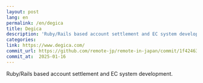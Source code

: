 ```yaml
---
layout: post
lang: en
permalink: /en/degica
title: Degica
description: 'Ruby/Rails based account settlement and EC system development.'
categories: 
link: https://www.degica.com/
commit_url: https://github.com/remote-jp/remote-in-japan/commit/1f42463fa278ec6976af90175ef27509a22908f0
commit_at:  2025-01-16
---
```


<p>Ruby/Rails based account settlement and EC system development.</p>
